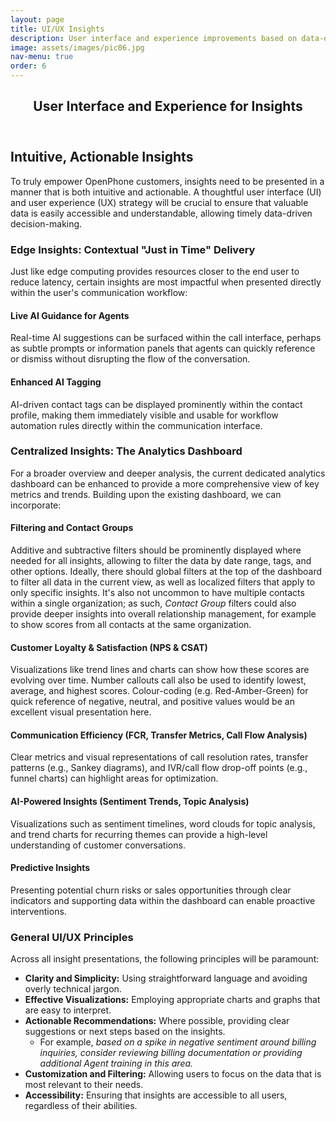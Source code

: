 ```yaml
---
layout: page
title: UI/UX Insights
description: User interface and experience improvements based on data-driven insights.
image: assets/images/pic06.jpg
nav-menu: true
order: 6
---
```


<!-- Main -->
<div id="main" class="alt">

<!-- One -->
<section id="one">
	<div class="inner">
		<header class="major">
			<h1>User Interface and Experience for Insights</h1>
		</header>

<!-- Content -->
<h2>Intuitive, Actionable Insights</h2>
<p>
  To truly empower OpenPhone customers, insights need to be presented in a manner that is both intuitive and actionable. A thoughtful user interface
  (UI) and user experience (UX) strategy will be crucial to ensure that valuable data is easily accessible and understandable, allowing timely data-driven decision-making.
</p>

<h3>Edge Insights: Contextual "Just in Time" Delivery</h3>
<p>Just like edge computing provides resources closer to the end user to reduce latency, certain insights are most impactful when presented directly within the user's communication workflow:</p>
<div class="row">
	<div class="6u 12u$(small)">
		<h4>Live AI Guidance for Agents</h4>
		<p>
		Real-time AI suggestions can be surfaced within the call interface, perhaps as subtle prompts or information panels that agents can quickly reference or dismiss without disrupting the flow of the conversation.
		</p>
	</div>
	<div class="6u$ 12u$(small)">
		<h4>Enhanced AI Tagging</h4>
		<p>
		AI-driven contact tags can be displayed prominently within the contact profile,
		making them immediately visible and usable for workflow automation rules
		directly within the communication interface.
		</p>
	</div>
</div>

<h3>Centralized Insights: The Analytics Dashboard</h3>
<p>For a broader overview and deeper analysis, the current dedicated analytics dashboard can be enhanced to provide a more comprehensive view of key metrics and trends. Building upon the existing dashboard, we can incorporate:</p>
<h4>Filtering and Contact Groups</h4>
<p>Additive and subtractive filters should be prominently displayed where needed for all insights, allowing to filter the data by date range, tags, and other options. Ideally, there should global filters at the top of the dashboard to filter all data in the current view, as well as localized filters that apply to only specific insights. It's also not uncommon to have multiple contacts within a single organization; as such, <em>Contact Group</em> filters could also provide deeper insights into overall relationship management, for example to show scores from all contacts at the same organization.
</p>
<h4>Customer Loyalty & Satisfaction (NPS & CSAT)</h4>
<p>Visualizations like trend lines and charts can show how these scores are evolving over time. Number callouts call also be used to identify lowest, average, and highest scores. Colour-coding (e.g. Red-Amber-Green) for quick reference of negative, neutral, and positive values would be an excellent visual presentation here.</p>
<h4>Communication Efficiency (FCR, Transfer Metrics, Call Flow Analysis)</h4>
<p>Clear metrics and visual representations of call resolution rates, transfer patterns (e.g., Sankey diagrams), and IVR/call flow drop-off points (e.g., funnel charts) can highlight areas for optimization.</p>
<h4>AI-Powered Insights (Sentiment Trends, Topic Analysis)</h4>
<p>Visualizations such as sentiment timelines, word clouds for topic analysis, and trend charts for recurring themes can provide a high-level understanding of customer conversations.</p>
<h4>Predictive Insights</h4>
<p>Presenting potential churn risks or sales opportunities through clear indicators and supporting data within the dashboard can enable proactive interventions.</p>

<h3>General UI/UX Principles</h3>
<p>Across all insight presentations, the following principles will be paramount:</p>
<ul>
  <li><strong>Clarity and Simplicity:</strong> Using straightforward language and avoiding overly technical jargon.</li>
  <li><strong>Effective Visualizations:</strong> Employing appropriate charts and graphs that are easy to interpret.</li>
  <li><strong>Actionable Recommendations:</strong> Where possible, providing clear suggestions or next steps based on the insights.
  	<ul>
		<li>For example, <em>based on a spike in negative sentiment around billing inquiries, consider reviewing billing documentation or providing additional Agent training in this area.</em></li>
	</ul></li>
  <li><strong>Customization and Filtering:</strong> Allowing users to focus on the data that is most relevant to their needs.</li>
  <li><strong>Accessibility:</strong> Ensuring that insights are accessible to all users, regardless of their abilities.</li>
</ul>